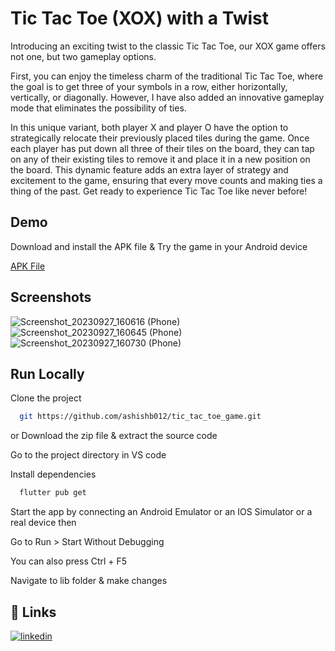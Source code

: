 # Tic Tac Toe (XOX) with a Twist

Introducing an exciting twist to the classic Tic Tac Toe, our XOX game offers not one, but two gameplay options.

First, you can enjoy the timeless charm of the traditional Tic Tac Toe, where the goal is to get three of your symbols in a row, either horizontally, vertically, or diagonally. However, I have also added an innovative gameplay mode that eliminates the possibility of ties.

In this unique variant, both player X and player O have the option to strategically relocate their previously placed tiles during the game. Once each player has put down all three of their tiles on the board, they can tap on any of their existing tiles to remove it and place it in a new position on the board. This dynamic feature adds an extra layer of strategy and excitement to the game, ensuring that every move counts and making ties a thing of the past. Get ready to experience Tic Tac Toe like never before!

## Demo

Download and install the APK file & Try the game in your Android device

[APK File](https://drive.google.com/file/d/1kXyRipW2ZQciyiHenJmhtWDpbsDRkq0P/view?usp=drive_link)

## Screenshots

![Screenshot_20230927_160616 (Phone)](https://github.com/ashishb012/tic_tac_toe_game/assets/106541158/87b73eed-5efb-4bd0-a3ca-6204816b9a97)
![Screenshot_20230927_160645 (Phone)](https://github.com/ashishb012/tic_tac_toe_game/assets/106541158/1153a18c-6af6-417e-be49-b4ed59381e75)
![Screenshot_20230927_160730 (Phone)](https://github.com/ashishb012/tic_tac_toe_game/assets/106541158/a5f391ca-3603-466e-92c9-3f785b1baef6)

## Run Locally

Clone the project

```bash
  git https://github.com/ashishb012/tic_tac_toe_game.git
```

or Download the zip file & extract the source code

Go to the project directory in VS code

Install dependencies

```bash
  flutter pub get
```

Start the app by connecting an Android Emulator or an IOS Simulator or a real device then

Go to Run > Start Without Debugging

You can also press Ctrl + F5

Navigate to lib folder & make changes

## 🔗 Links

[![linkedin](https://img.shields.io/badge/linkedin-0A66C2?style=for-the-badge&logo=linkedin&logoColor=white)](https://www.linkedin.com/in/ashishb012/)

